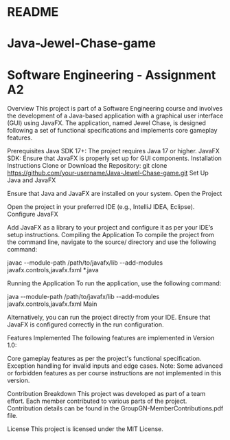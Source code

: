 # README
# Java-Jewel-Chase-game
# Software Engineering - Assignment A2
Overview
This project is part of a Software Engineering course and involves the development of a Java-based application with a graphical user interface (GUI) using JavaFX. The application, named Jewel Chase, is designed following a set of functional specifications and implements core gameplay features.

Prerequisites
Java SDK 17+: The project requires Java 17 or higher.
JavaFX SDK: Ensure that JavaFX is properly set up for GUI components.
Installation Instructions
Clone or Download the Repository:
git clone https://github.com/your-username/Java-Jewel-Chase-game.git
Set Up Java and JavaFX

Ensure that Java and JavaFX are installed on your system.
Open the Project

Open the project in your preferred IDE (e.g., IntelliJ IDEA, Eclipse).
Configure JavaFX

Add JavaFX as a library to your project and configure it as per your IDE’s setup instructions.
Compiling the Application
To compile the project from the command line, navigate to the source/ directory and use the following command:

javac --module-path /path/to/javafx/lib --add-modules javafx.controls,javafx.fxml *.java


Running the Application
To run the application, use the following command:

java --module-path /path/to/javafx/lib --add-modules javafx.controls,javafx.fxml Main

Alternatively, you can run the project directly from your IDE. Ensure that JavaFX is configured correctly in the run configuration.

Features Implemented
The following features are implemented in Version 1.0:

Core gameplay features as per the project's functional specification.
Exception handling for invalid inputs and edge cases.
Note: Some advanced or forbidden features as per course instructions are not implemented in this version.

Contribution Breakdown
This project was developed as part of a team effort. Each member contributed to various parts of the project. Contribution details can be found in the GroupGN-MemberContributions.pdf file.

License
This project is licensed under the MIT License.
